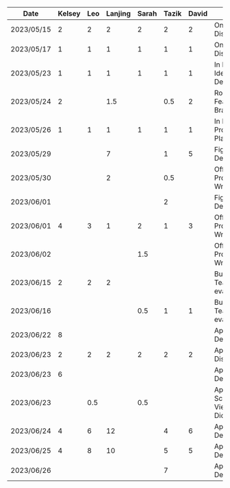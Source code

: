 | Date       | Kelsey | Leo | Lanjing | Sarah | Tazik | David | Task                         |
|------------|--------|-----|---------|-------|-------|-------|------------------------------|
| 2023/05/15 |   2    |  2  |    2    |   2   |   2   |   2   |    Online Idea Discussion    |
| 2023/05/17 |   1    |  1  |    1    |   1   |   1   |   1   |    Online Idea Discussion    |
| 2023/05/23 |   1    |  1  |    1    |   1   |   1   |   1   |    In Person Idea Decision   |
| 2023/05/24 |   2    |     |   1.5   |       |  0.5  |   2   |    Rough Feature Brainstorm  |
| 2023/05/26 |   1    |  1  |    1    |   1   |   1   |   1   | In Person Proposal  Planning |
| 2023/05/29 |        |     |    7    |       |   1   |   5   |       Figma UI Design        |
| 2023/05/30 |        |     |    2    |       |  0.5  |       |   Official Proposal Writing  |
| 2023/06/01 |        |     |         |       |   2   |       |       Figma UI Design        |
| 2023/06/01 |   4    |  3  |    1    |   2   |   1   |   3   |   Official Proposal Writing  |
| 2023/06/02 |        |     |         |  1.5  |       |       |   Official Proposal Writing  |
| 2023/06/15 |   2    |  2  |    2    |       |       |       |   Buddy Team’s evaluation    |
| 2023/06/16 |        |     |         |  0.5  |   1   |  1    |   Buddy Team’s evaluation    |
| 2023/06/22 |   8    |     |         |       |       |       |     App Demo Development     |
| 2023/06/23 |   2    |  2  |    2    |   2   |   2   |   2   |     App Demo Discussion      |
| 2023/06/23 |   6    |     |         |       |       |       |     App Demo Development     |
| 2023/06/23 |        | 0.5 |         |  0.5  |       |       |  App Schedule View Dicussion |
| 2023/06/24 |   4    |  6  |   12    |       |   4   |   6   |     App Demo Development     |
| 2023/06/25 |   4    |  8  |   10    |       |   5   |  5    |     App Demo Development     |
| 2023/06/26 |        |     |         |       |   7   |       |     App Demo Development     |
